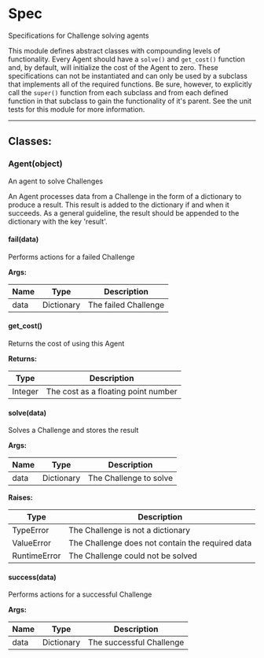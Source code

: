 Spec
====

Specifications for Challenge solving agents

This module defines abstract classes with compounding levels of functionality.
Every Agent should have a `solve()` and `get_cost()` function and, by default,
will initialize the cost of the Agent to zero. These specifications can not be
instantiated and can only be used by a subclass that implements all of the
required functions. Be sure, however, to explicitly call the `super()` function
from each subclass and from each defined function in that subclass to gain the
functionality of it's parent. See the unit tests for this module for more
information.

- - - - - - - - - - - - - - - - - - - - - - - - - - - - - - - - - - - - - - - -

**Classes:**
------------

### Agent(object)

An agent to solve Challenges

An Agent processes data from a Challenge in the form of a dictionary to
produce a result. This result is added to the dictionary if and when it
succeeds. As a general guideline, the result should be appended to the
dictionary with the key 'result'.

#### fail(data)

Performs actions for a failed Challenge

**Args:**

| Name |    Type    |     Description      |
|------|------------|----------------------|
| data | Dictionary | The failed Challenge |

#### get_cost()

Returns the cost of using this Agent

**Returns:**

|  Type   |             Description             |
|---------|-------------------------------------|
| Integer | The cost as a floating point number |

#### solve(data)

Solves a Challenge and stores the result

**Args:**

| Name |    Type    |      Description       |
|------|------------|------------------------|
| data | Dictionary | The Challenge to solve |

**Raises:**

|     Type     |                   Description                    |
|--------------|--------------------------------------------------|
| TypeError    | The Challenge is not a dictionary                |
| ValueError   | The Challenge does not contain the required data |
| RuntimeError | The Challenge could not be solved                |

#### success(data)

Performs actions for a successful Challenge

**Args:**

| Name |    Type    |       Description        |
|------|------------|--------------------------|
| data | Dictionary | The successful Challenge |
